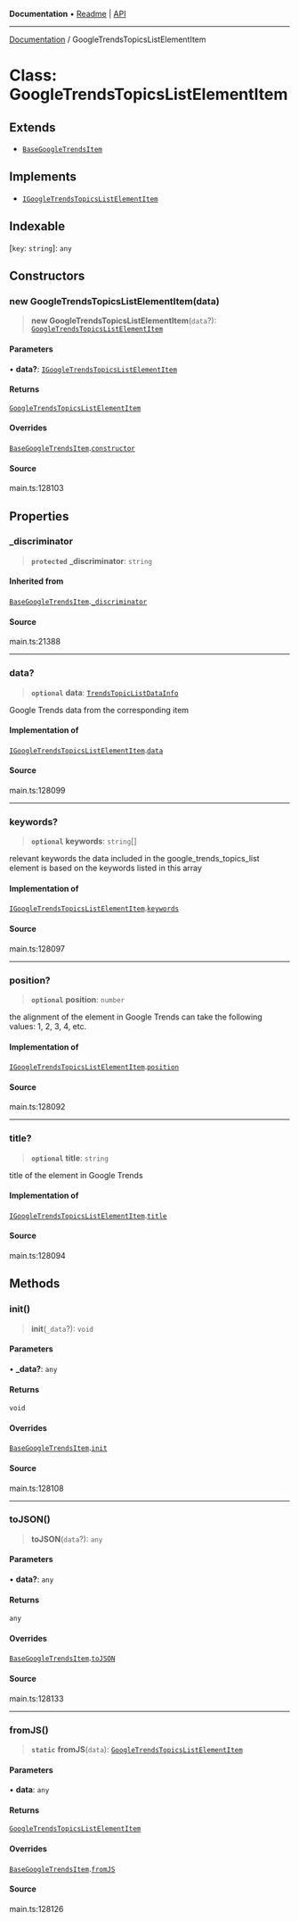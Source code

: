 **Documentation** • [Readme](../README.md) \| [API](../globals.md)

***

[Documentation](../README.md) / GoogleTrendsTopicsListElementItem

# Class: GoogleTrendsTopicsListElementItem

## Extends

- [`BaseGoogleTrendsItem`](BaseGoogleTrendsItem.md)

## Implements

- [`IGoogleTrendsTopicsListElementItem`](../interfaces/IGoogleTrendsTopicsListElementItem.md)

## Indexable

 \[`key`: `string`\]: `any`

## Constructors

### new GoogleTrendsTopicsListElementItem(data)

> **new GoogleTrendsTopicsListElementItem**(`data`?): [`GoogleTrendsTopicsListElementItem`](GoogleTrendsTopicsListElementItem.md)

#### Parameters

• **data?**: [`IGoogleTrendsTopicsListElementItem`](../interfaces/IGoogleTrendsTopicsListElementItem.md)

#### Returns

[`GoogleTrendsTopicsListElementItem`](GoogleTrendsTopicsListElementItem.md)

#### Overrides

[`BaseGoogleTrendsItem`](BaseGoogleTrendsItem.md).[`constructor`](BaseGoogleTrendsItem.md#constructors)

#### Source

main.ts:128103

## Properties

### \_discriminator

> **`protected`** **\_discriminator**: `string`

#### Inherited from

[`BaseGoogleTrendsItem`](BaseGoogleTrendsItem.md).[`_discriminator`](BaseGoogleTrendsItem.md#_discriminator)

#### Source

main.ts:21388

***

### data?

> **`optional`** **data**: [`TrendsTopicListDataInfo`](TrendsTopicListDataInfo.md)

Google Trends data from the corresponding item

#### Implementation of

[`IGoogleTrendsTopicsListElementItem`](../interfaces/IGoogleTrendsTopicsListElementItem.md).[`data`](../interfaces/IGoogleTrendsTopicsListElementItem.md#data)

#### Source

main.ts:128099

***

### keywords?

> **`optional`** **keywords**: `string`[]

relevant keywords
the data included in the google_trends_topics_list element is based on the keywords listed in this array

#### Implementation of

[`IGoogleTrendsTopicsListElementItem`](../interfaces/IGoogleTrendsTopicsListElementItem.md).[`keywords`](../interfaces/IGoogleTrendsTopicsListElementItem.md#keywords)

#### Source

main.ts:128097

***

### position?

> **`optional`** **position**: `number`

the alignment of the element in Google Trends
can take the following values: 1, 2, 3, 4, etc.

#### Implementation of

[`IGoogleTrendsTopicsListElementItem`](../interfaces/IGoogleTrendsTopicsListElementItem.md).[`position`](../interfaces/IGoogleTrendsTopicsListElementItem.md#position)

#### Source

main.ts:128092

***

### title?

> **`optional`** **title**: `string`

title of the element in Google Trends

#### Implementation of

[`IGoogleTrendsTopicsListElementItem`](../interfaces/IGoogleTrendsTopicsListElementItem.md).[`title`](../interfaces/IGoogleTrendsTopicsListElementItem.md#title)

#### Source

main.ts:128094

## Methods

### init()

> **init**(`_data`?): `void`

#### Parameters

• **\_data?**: `any`

#### Returns

`void`

#### Overrides

[`BaseGoogleTrendsItem`](BaseGoogleTrendsItem.md).[`init`](BaseGoogleTrendsItem.md#init)

#### Source

main.ts:128108

***

### toJSON()

> **toJSON**(`data`?): `any`

#### Parameters

• **data?**: `any`

#### Returns

`any`

#### Overrides

[`BaseGoogleTrendsItem`](BaseGoogleTrendsItem.md).[`toJSON`](BaseGoogleTrendsItem.md#tojson)

#### Source

main.ts:128133

***

### fromJS()

> **`static`** **fromJS**(`data`): [`GoogleTrendsTopicsListElementItem`](GoogleTrendsTopicsListElementItem.md)

#### Parameters

• **data**: `any`

#### Returns

[`GoogleTrendsTopicsListElementItem`](GoogleTrendsTopicsListElementItem.md)

#### Overrides

[`BaseGoogleTrendsItem`](BaseGoogleTrendsItem.md).[`fromJS`](BaseGoogleTrendsItem.md#fromjs)

#### Source

main.ts:128126
